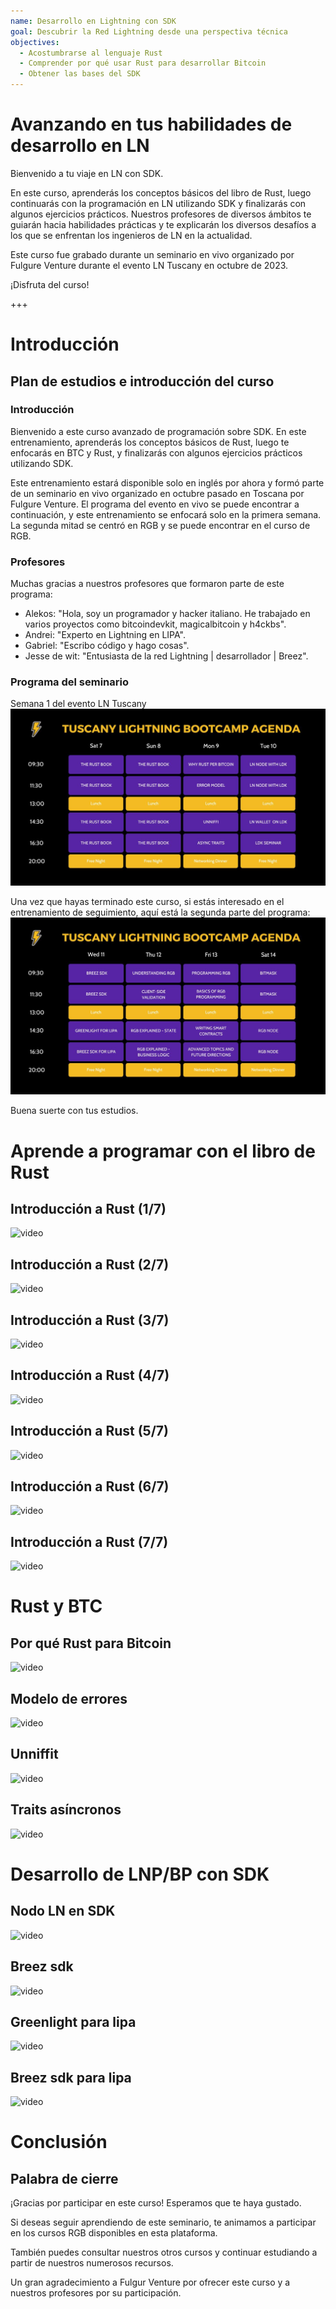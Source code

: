 ```yaml
---
name: Desarrollo en Lightning con SDK
goal: Descubrir la Red Lightning desde una perspectiva técnica
objectives:
  - Acostumbrarse al lenguaje Rust
  - Comprender por qué usar Rust para desarrollar Bitcoin
  - Obtener las bases del SDK
---
```


# Avanzando en tus habilidades de desarrollo en LN

Bienvenido a tu viaje en LN con SDK.

En este curso, aprenderás los conceptos básicos del libro de Rust, luego continuarás con la programación en LN utilizando SDK y finalizarás con algunos ejercicios prácticos. Nuestros profesores de diversos ámbitos te guiarán hacia habilidades prácticas y te explicarán los diversos desafíos a los que se enfrentan los ingenieros de LN en la actualidad.

Este curso fue grabado durante un seminario en vivo organizado por Fulgure Venture durante el evento LN Tuscany en octubre de 2023.

¡Disfruta del curso!

+++

# Introducción

## Plan de estudios e introducción del curso

### Introducción

Bienvenido a este curso avanzado de programación sobre SDK. En este entrenamiento, aprenderás los conceptos básicos de Rust, luego te enfocarás en BTC y Rust, y finalizarás con algunos ejercicios prácticos utilizando SDK.

Este entrenamiento estará disponible solo en inglés por ahora y formó parte de un seminario en vivo organizado en octubre pasado en Toscana por Fulgure Venture. El programa del evento en vivo se puede encontrar a continuación, y este entrenamiento se enfocará solo en la primera semana. La segunda mitad se centró en RGB y se puede encontrar en el curso de RGB.

### Profesores

Muchas gracias a nuestros profesores que formaron parte de este programa:

- Alekos: "Hola, soy un programador y hacker italiano. He trabajado en varios proyectos como bitcoindevkit, magicalbitcoin y h4ckbs".
- Andrei: "Experto en Lightning en LIPA".
- Gabriel: "Escribo código y hago cosas".
- Jesse de wit: "Entusiasta de la red Lightning | desarrollador | Breez".

### Programa del seminario

Semana 1 del evento LN Tuscany
![image](assets\1.jpg)

Una vez que hayas terminado este curso, si estás interesado en el entrenamiento de seguimiento, aquí está la segunda parte del programa:
![image](assets\2.jpg)

Buena suerte con tus estudios.

# Aprende a programar con el libro de Rust

## Introducción a Rust (1/7)

![video](https://www.youtube.com/watch?v=aZYhDXE_Gas)

## Introducción a Rust (2/7)

![video](https://youtu.be/Xm8eCv4LQPc)

## Introducción a Rust (3/7)

![video](https://youtu.be/R8NeHvHT0uc)

## Introducción a Rust (4/7)

![video](https://youtu.be/et8pKvYiO4c)

## Introducción a Rust (5/7)

![video](https://youtu.be/PxQkVmxOc40)

## Introducción a Rust (6/7)

![video](https://youtu.be/3C6hl9BW-Ho)

## Introducción a Rust (7/7)

![video](https://youtu.be/SBDcb_AauHM)

# Rust y BTC

## Por qué Rust para Bitcoin

![video](https://youtu.be/veLj2w6ulpc)

## Modelo de errores

![video](https://youtu.be/X3VKhLtKTRU)

## Unniffit

![video](https://youtu.be/zro9GQpJrH0)

## Traits asíncronos

![video](https://youtu.be/cz66eTfk0lw)

# Desarrollo de LNP/BP con SDK

## Nodo LN en SDK
![video](https://youtu.be/aEzpxuhLdeo)
## Breez sdk

![video](https://youtu.be/M3ad9BE6ovo)

## Greenlight para lipa

![video](https://youtu.be/gKiIPF4apeE)

## Breez sdk para lipa

![video](https://youtu.be/6VaIVvBKjLY)

# Conclusión

## Palabra de cierre

¡Gracias por participar en este curso! Esperamos que te haya gustado.

Si deseas seguir aprendiendo de este seminario, te animamos a participar en los cursos RGB disponibles en esta plataforma.

También puedes consultar nuestros otros cursos y continuar estudiando a partir de nuestros numerosos recursos.

Un gran agradecimiento a Fulgur Venture por ofrecer este curso y a nuestros profesores por su participación.